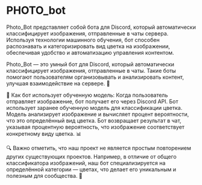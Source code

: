 # PHOTO_bot
Photo_Bot представляет собой бота для Discord, который автоматически классифицирует изображения, отправленные в чаты сервера. Используя технологии машинного обучения, бот способен распознавать и категоризировать вид цветка на изображении, обеспечивая удобство и автоматизацию управления контентом.



Photo_Bot — это умный бот для Discord, который автоматически классифицирует изображения, отправленные в чаты. Такие боты помогают пользователям организовывать и анализировать контент, улучшая взаимодействие на сервере. 🌟

🌼 Как бот использует обученную модель:
Когда пользователь отправляет изображение, бот получает его через Discord API.
Бот использует заранее обученную модель для классификации цветка. Модель анализирует изображение и вычисляет процент вероятности, что это определённый вид цветка.
Бот возвращает результат в чат, указывая процентную вероятность, что изображение соответствует конкретному виду цветка. 📊

🔍 Важно отметить, что наш проект не является простым повторением других существующих проектов. Например, в отличие от общего классификатора изображений, наш бот специализируется на определённой категории — цветах, что делает его уникальным и полезным для сообщества. 🌺
